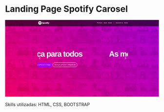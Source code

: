 <h1> Landing Page Spotify Carosel </h1>

<img src="./imagens/print.png" />

<p> Skills utilizadas: HTML, CSS, BOOTSTRAP </p>
